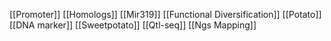 [[Promoter]]
[[Homologs]]
[[Mir319]]
[[Functional Diversification]]
[[Potato]]
[[DNA marker]]
[[Sweetpotato]]
[[Qtl-seq]]
[[Ngs Mapping]]
